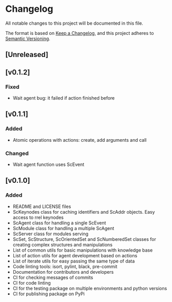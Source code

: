 # Changelog
All notable changes to this project will be documented in this file.

The format is based on [Keep a Changelog](https://keepachangelog.com/en/1.0.0/),
and this project adheres to [Semantic Versioning](https://semver.org/spec/v2.0.0.html).

## [Unreleased]

## [v0.1.2]
### Fixed
- Wait agent bug: it failed if action finished before

## [v0.1.1]
### Added
- Atomic operations with actions: create, add arguments and call
### Changed
- Wait agent function uses ScEvent

## [v0.1.0]
### Added
- README and LICENSE files
- ScKeynodes class for caching identifiers and ScAddr objects. Easy access to rrel keynodes
- ScAgent class for handling a single ScEvent
- ScModule class for handling a multiple ScAgent
- ScServer class for modules serving
- ScSet, ScStructure, ScOrientedSet and ScNumberedSet classes for creating complex structures and manipulations
- List of common utils for basic manipulations with knowledge base
- List of action utils for agent development based on actions
- List of iterate utils for easy passing the same type of data
- Code linting tools: isort, pylint, black, pre-commit
- Documentation for contributors and developers
- CI for checking messages of commits
- CI for code linting
- CI for the testing package on multiple environments and python versions
- CI for publishing package on PyPi

